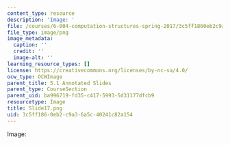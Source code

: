 ```yaml
---
content_type: resource
description: 'Image: '
file: /courses/6-004-computation-structures-spring-2017/3c5ff1860eb2c9a36a5c40241c82a154_Slide17.png
file_type: image/png
image_metadata:
  caption: ''
  credit: ''
  image-alt: ''
learning_resource_types: []
license: https://creativecommons.org/licenses/by-nc-sa/4.0/
ocw_type: OCWImage
parent_title: 5.1 Annotated Slides
parent_type: CourseSection
parent_uid: ba996719-fd35-c417-5993-5d31177dfcb9
resourcetype: Image
title: Slide17.png
uid: 3c5ff186-0eb2-c9a3-6a5c-40241c82a154
---
```

Image: 